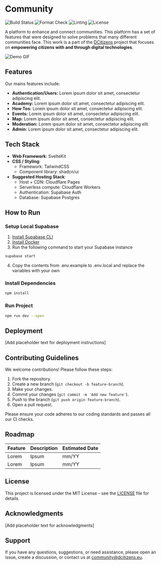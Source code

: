 # Community

![Build Status](https://img.shields.io/badge/build-passing-brightgreen)
![Format Check](https://img.shields.io/badge/format-check-brightgreen)
![Linting](https://img.shields.io/badge/linting-passing-brightgreen)
![License](https://img.shields.io/badge/license-MIT-blue)

A platform to enhance and connect communities. This platform has a set of features that were designed to solve problems that many different communities face. This work is a part of the [DCitizens](https://dcitizens.eu) project that focuses on **empowering citizens with and through digital technologies**.

![Demo GIF](https://placehold.co/600x400?text=Hello\nWorld)

## Features
Our mains features include:
- **Authentication/Users:**
  Lorem ipsum dolor sit amet, consectetur adipiscing elit.
- **Academy:**
  Lorem ipsum dolor sit amet, consectetur adipiscing elit.
- **How Tos:**
  Lorem ipsum dolor sit amet, consectetur adipiscing elit.
- **Events:**
  Lorem ipsum dolor sit amet, consectetur adipiscing elit.
- **Map:**
  Lorem ipsum dolor sit amet, consectetur adipiscing elit.
- **Moderation:**
  Lorem ipsum dolor sit amet, consectetur adipiscing elit.
- **Admin:**
  Lorem ipsum dolor sit amet, consectetur adipiscing elit.

## Tech Stack
- **Web Framework**: SvelteKit
- **CSS / Styling**:
  - Framework: TailwindCSS
  - Component library: shadcn/ui
- **Suggested Hosting Stack**:
  - Host + CDN: Cloudflare Pages
  - Serverless compute: Cloudflare Workers
  - Authentication: Supabase Auth
  - Database: Supabase Postgres

## How to Run
### Setup Local Supabase
1. [Install Supabase CLI](https://supabase.com/docs/guides/cli/getting-started)
2. [Install Docker](https://docs.docker.com/engine/install)
3. Run the following command to start your Supabase instance
```bash
supabase start
```
4. Copy the contents from .env.example to .env.local and replace the variables with your own

### Install Dependencies
```bash
npm install
```

### Run Project
```bash
npm run dev --open
```

## Deployment
[Add placeholder text for deployment instructions]

## Contributing Guidelines
We welcome contributions! Please follow these steps:

1. Fork the repository.
2. Create a new branch (`git checkout -b feature-branch`).
3. Make your changes.
4. Commit your changes (`git commit -m 'Add new feature'`).
5. Push to the branch (`git push origin feature-branch`).
6. Open a pull request.

Please ensure your code adheres to our coding standards and passes all our CI checks.

## Roadmap
| Feature       | Description         | Estimated Date |
|---------------|---------------------|----------------|
| Lorem         | Ipsum	              | mm/YY          |
| Lorem         | Ipsum	              | mm/YY          |

## License
This project is licensed under the MIT License - see the [LICENSE](LICENSE) file for details.

## Acknowledgments
[Add placeholder text for acknowledgments]

## Support
If you have any questions, suggestions, or need assistance, please open an issue, create a discussion, or contact us at [community@dcitizens.eu](mailto:community@dcitizens.eu).
